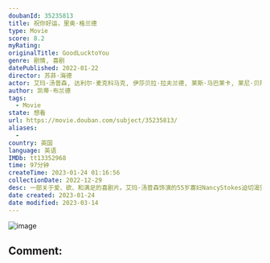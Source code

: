 ```yaml
---
doubanId: 35235813
title: 祝你好运，里奥·格兰德
type: Movie
score: 8.2
myRating: 
originalTitle: GoodLucktoYou
genre: 剧情, 喜剧
datePublished: 2022-01-22
director: 苏菲·海德
actor: 艾玛·汤普森, 达利尔·麦克科马克, 伊莎贝拉·拉夫兰德, 莱斯·马巴莱卡, 莱尼·贝阿雷, 卡琳娜·洛佩斯, 夏洛特·威尔
author: 凯蒂·布兰德
tags:
  - Movie
state: 想看
url: https://movie.douban.com/subject/35235813/
aliases:
  - 
country: 英国
language: 英语
IMDb: tt13352968
time: 97分钟
createTime: 2023-01-24 01:16:56
collectionDate: 2022-12-29
desc: 一部关于爱、欲、和满足的喜剧片。艾玛·汤普森饰演的55岁寡妇NancyStokes迫切渴望冒险、人类联结和性，渴望她人生中第一次很棒的性爱。丈夫Robert给了她住宅、家庭和看起来像样的生活，然而他...
date created: 2023-01-24
date modified: 2023-03-14
---
```


![image](p2872943472.jpg)

Comment:
---
